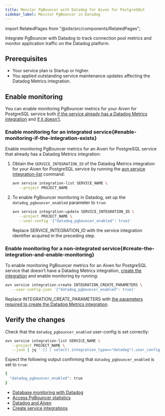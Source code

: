 ```yaml
---
title: Monitor PgBouncer with Datadog for Aiven for PostgreSQL®
sidebar_label: Monitor PgBouncer in Datadog
---
```


import RelatedPages from "@site/src/components/RelatedPages";

Integrate PgBouncer with Datadog to track connection pool metrics and monitor application traffic on the Datadog platform.

## Prerequisites

- Your service plan is Startup or higher.
- You applied outstanding service maintenance updates affecting the Datadog Metrics
  integration.

## Enable monitoring

You can enable monitoring PgBouncer metrics for your Aiven for PostgreSQL service both
[if the service already has a Datadog Metrics integration](#enable-monitoring-if-the-integration-exists)
and [if it doesn't](#create-the-integration-and-enable-monitoring).

### Enable monitoring for an integrated service{#enable-monitoring-if-the-integration-exists}

Enable monitoring PgBouncer metrics for an Aiven for PostgreSQL service that already
has a Datadog Metrics integration:

1. Obtain the `SERVICE_INTEGRATION_ID` of the Datadog Metrics integration for your Aiven for
   PostgreSQL service by running the
   [avn service integration-list](/docs/tools/cli/service/integration#avn_service_integration_list)
   command:

   ```bash
   avn service integration-list SERVICE_NAME \
      --project PROJECT_NAME
   ```

1. To enable PgBouncer monitoring in Datadog, set up the `datadog_pgbouncer_enabled`
   parameter to `true`:

   ```bash
   avn service integration-update SERVICE_INTEGRATION_ID \
      --project PROJECT_NAME \
      --user-config '{"datadog_pgbouncer_enabled": true}'
   ```

   Replace SERVICE_INTEGRATION_ID with the service integration identifier acquired in the
   preceding step.

### Enable monitoring for a non-integrated service{#create-the-integration-and-enable-monitoring}

To enable monitoring PgBouncer metrics for an Aiven for PostgreSQL service that doesn't have
a Datadog Metrics integration,
[create the integration](/docs/tools/cli/service/integration#avn_service_integration_create)
and enable monitoring by running:

```bash
avn service integration-create INTEGRATION_CREATE_PARAMETERS \
   --user-config-json '{"datadog_pgbouncer_enabled": true}'
```

Replace INTEGRATION_CREATE_PARAMETERS with
[the parameters required to create the Datadog Metrics integration](/docs/tools/cli/service/integration#avn_service_integration_create).

## Verify the changes

Check that the `datadog_pgbouncer_enabled` user-config is set correctly:

```bash
avn service integration-list SERVICE_NAME \
   --project PROJECT_NAME \
   --json | jq '.[] | select(.integration_type=="datadog").user_config'
```

Expect the following output confirming that `datadog_pgbouncer_enabled` is set to
`true`:

```bash
{
  "datadog_pgbouncer_enabled": true
}
```

<RelatedPages/>

- [Database monitoring with Datadog](/docs/products/postgresql/howto/monitor-database-with-datadog)
- [Access PgBouncer statistics](/docs/products/postgresql/howto/pgbouncer-stats)
- [Datadog and Aiven](/docs/integrations/datadog)
- [Create service integrations](/docs/platform/howto/create-service-integration)

